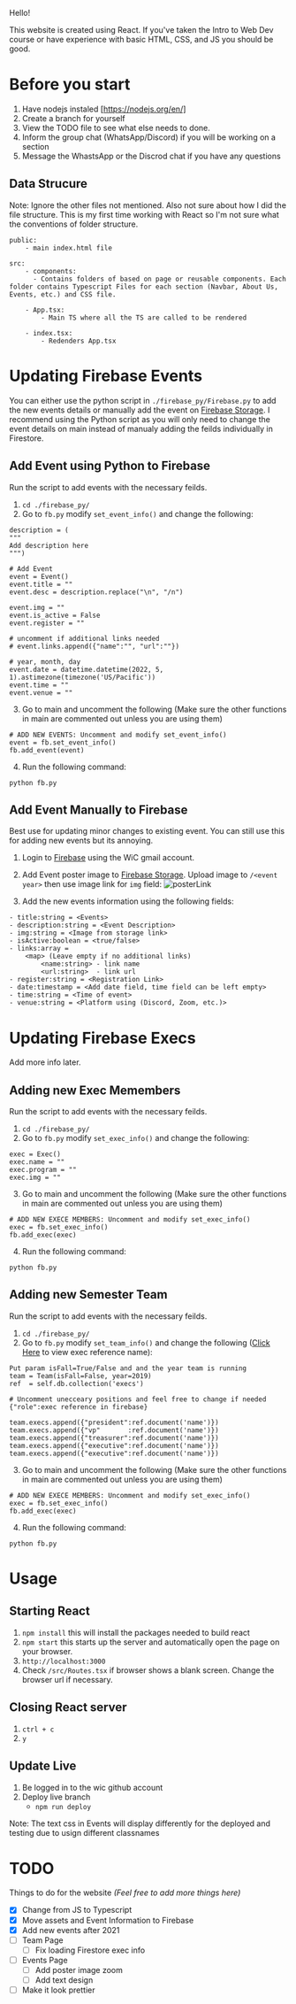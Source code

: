 Hello!

This website is created using React. If you've taken the Intro to Web Dev course or have experience with basic HTML, CSS, and JS you should be good.

# Before you start

1. Have nodejs instaled [https://nodejs.org/en/]
2. Create a branch for yourself
3. View the TODO file to see what else needs to done.
4. Inform the group chat (WhatsApp/Discord) if you will be working on a section
5. Message the WhastsApp or the Discrod chat if you have any questions

## Data Strucure

Note: Ignore the other files not mentioned. Also not sure about how I did the file structure. This is my first time working with React so I'm not sure what the conventions of folder structure.

    public:
        - main index.html file

    src:
        - components:
          - Contains folders of based on page or reusable components. Each folder contains Typescript Files for each section (Navbar, About Us, Events, etc.) and CSS file.

        - App.tsx:
            - Main TS where all the TS are called to be rendered

        - index.tsx:
            - Redenders App.tsx

# Updating Firebase Events

You can either use the python script in `./firebase_py/Firebase.py` to add the new events details or manually add the event on [Firebase Storage](https://console.firebase.google.com/u/2/project/wicwebiste/storage/wicwebiste.appspot.com/files). I recommend using the Python script as you will only need to change the event details on main instead of manualy adding the feilds individually in Firestore.

## Add Event using Python to Firebase

Run the script to add events with the necessary feilds.

1. `cd ./firebase_py/`
2. Go to `fb.py` modify `set_event_info()` and change the following:

```
description = (
"""
Add description here
""")

# Add Event
event = Event()
event.title = ""
event.desc = description.replace("\n", "/n")

event.img = ""
event.is_active = False
event.register = ""

# uncomment if additional links needed
# event.links.append({"name":"", "url":""})

# year, month, day
event.date = datetime.datetime(2022, 5, 1).astimezone(timezone('US/Pacific'))
event.time = ""
event.venue = ""
```

3. Go to main and uncomment the following (Make sure the other functions in main are commented out unless you are using them)

```
# ADD NEW EVENTS: Uncomment and modify set_event_info()
event = fb.set_event_info()
fb.add_event(event)
```

4. Run the following command:

```
python fb.py
```

## Add Event Manually to Firebase

Best use for updating minor changes to existing event. You can still use this for adding new events but its annoying.

1. Login to [Firebase](https://console.firebase.google.com/u/2/project/wicwebiste/firestore/data/~2Fevents~2FMB3A1VS3flmJS7pts3kJ) using the WiC gmail account.
2. Add Event poster image to [Firebase Storage](https://console.firebase.google.com/u/2/project/wicwebiste/storage/wicwebiste.appspot.com/files). Upload image to `/<event year>` then use image link for `img` field:
   ![posterLink](./README_Img/PosterLink.png)

3. Add the new events information using the following fields:

```
- title:string = <Events>
- description:string = <Event Description>
- img:string = <Image from storage link>
- isActive:boolean = <true/false>
- links:array =
    <map> (Leave empty if no additional links)
        <name:string> - link name
        <url:string>  - link url
- register:string = <Registration Link>
- date:timestamp = <Add date field, time field can be left empty>
- time:string = <Time of event>
- venue:string = <Platform using (Discord, Zoom, etc.)>
```

# Updating Firebase Execs

Add more info later.

## Adding new Exec Memembers

Run the script to add events with the necessary feilds.

1. `cd ./firebase_py/`
2. Go to `fb.py` modify `set_exec_info()` and change the following:

```
exec = Exec()
exec.name = ""
exec.program = ""
exec.img = ""
```

3. Go to main and uncomment the following (Make sure the other functions in main are commented out unless you are using them)

```
# ADD NEW EXECE MEMBERS: Uncomment and modify set_exec_info()
exec = fb.set_exec_info()
fb.add_exec(exec)
```

4. Run the following command:

```
python fb.py
```

## Adding new Semester Team

Run the script to add events with the necessary feilds.

1. `cd ./firebase_py/`
2. Go to `fb.py` modify `set_team_info()` and change the following ([Click Here](https://console.firebase.google.com/u/2/project/wicwebiste/firestore/data/~2Fexecs~2F%20%20christy_yau) to view exec reference name):

```
Put param isFall=True/False and and the year team is running
team = Team(isFall=False, year=2019)
ref  = self.db.collection('execs')

# Uncomment unecceary positions and feel free to change if needed {"role":exec reference in firebase}

team.execs.append({"president":ref.document('name')})
team.execs.append({"vp"       :ref.document('name')})
team.execs.append({"treasurer":ref.document('name')})
team.execs.append({"executive":ref.document('name')})
team.execs.append({"executive":ref.document('name')})
```

3. Go to main and uncomment the following (Make sure the other functions in main are commented out unless you are using them)

```
# ADD NEW EXECE MEMBERS: Uncomment and modify set_exec_info()
exec = fb.set_exec_info()
fb.add_exec(exec)
```

4. Run the following command:

```
python fb.py
```

# Usage

## Starting React

1. `npm install` this will install the packages needed to build react
2. `npm start` this starts up the server and automatically open the page on your browser.
3. `http://localhost:3000`
4. Check `/src/Routes.tsx` if browser shows a blank screen. Change the browser url if necessary.

## Closing React server

1. `ctrl + c`
2. `y`

## Update Live

1. Be logged in to the wic github account
2. Deploy live branch
   - `npm run deploy`

Note: The text css in Events will display differently for the deployed and testing due to <Text> usign different classnames

# TODO

Things to do for the website
_(Feel free to add more things here)_

- [x] Change from JS to Typescript
- [x] Move assets and Event Information to Firebase
- [x] Add new events after 2021
- [ ] Team Page
  - [ ] Fix loading Firestore exec info
- [ ] Events Page
  - [ ] Add poster image zoom
  - [ ] Add text design
- [ ] Make it look prettier
